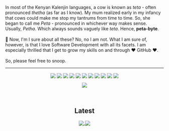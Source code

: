 <p align="center">
  <p>
  In most of the Kenyan Kalenjin languages, a cow is known as <i>teta</i> - often pronounced <i>thetha</i> (as far as I know). My mum realized early in my infancy that cows could make me stop my tantrums from time to time. So, she began to call me <i>Peta</i> - pronounced in whichever way makes sense. Usually, <i>Petha</i>. Which always sounds vaguely like <i>teta</i>. Hence, <b>peta-byte</b>.
    <br />
    <br />
  🤔 Now, I'm I sure about all these? No, no I am not. What I am sure of, however, is that I love Software Development with all its facets.
  I am especially thrilled that I get to grow my skills on and through ❤️ GitHub ❤️.
  <br />
  <br />
    So, please feel free to snoop.
  </p>
</p>
<p align="center">
  <hr />
  <p align="center">
  <img align="center" src="https://img.shields.io/badge/vscode-tool-blue?style=flat" />
  <img align="center" src="https://img.shields.io/badge/intellij-tool-red?style=flat" /> 
  <img align="center" src="https://img.shields.io/badge/graphql-tool-ff69b4?style=flat" />  
  <img align="center" src="https://img.shields.io/badge/cypress-tool-brightgreen?style=flat" /> 
  <img align="center" src="https://img.shields.io/badge/heroku-tool-blueviolet?style=flat" />
  <img align="center" src="https://img.shields.io/badge/angular-tool-red?style=flat" /> 
  <img align="center" src="https://img.shields.io/badge/azure-tool-blue?style=flat" />
  <img align="center" src="https://img.shields.io/badge/git-tool-orange?style=flat" />
  <img align="center" src="https://img.shields.io/badge/apollo-tool-violet?style=flat" />
  <img align="center" src="https://img.shields.io/badge/bootstrap-tool-blueviolet?style=flat" />
  <img align="center" src="https://img.shields.io/badge/nodejs-tool-brightgreen?style=flat" />  
</p>
<p align="center">
  <img align="center" src="https://github-readme-stats.vercel.app/api/top-langs/?username=peta-byte&theme=jolly&layout=compact" />
  </p>
</p>
<br />
<p>
  <h2 align="center">Latest</h2>
  <p align="center">
  <a href="https://github.com/peta-byte/Dynamic-Debate">
  <img align="center" src="https://github-readme-stats.vercel.app/api/pin/?username=peta-byte&repo=Dynamic-Debate&theme=jolly" />
</a>
<a href="https://github.com/peta-byte/GraphQL-Vue-Playground">
  <img align="center" src="https://github-readme-stats.vercel.app/api/pin/?username=peta-byte&repo=GraphQL-Vue-Playground&theme=jolly" />
</a>
  </p>
<br />
</p>

